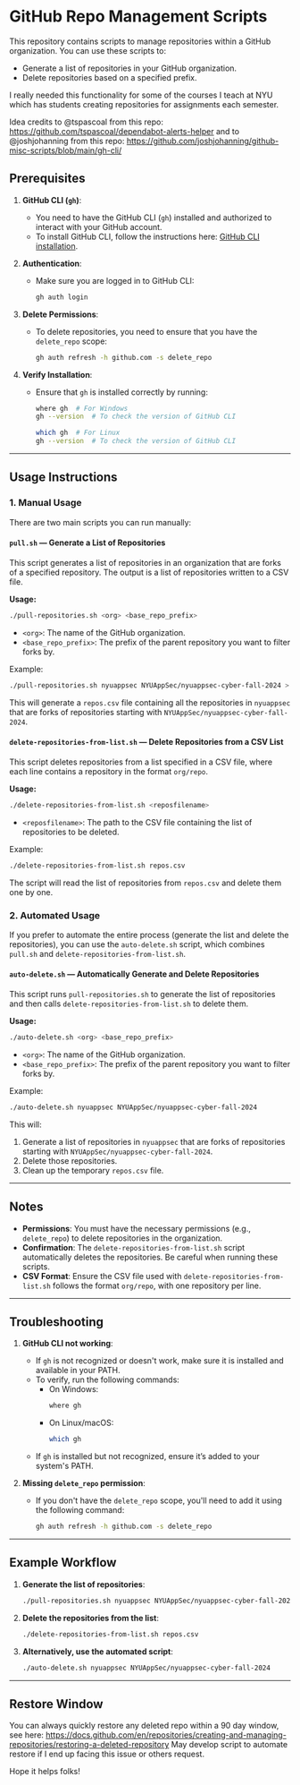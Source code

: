 # GitHub Repo Management Scripts

This repository contains scripts to manage repositories within a GitHub organization. You can use these scripts to:
- Generate a list of repositories in your GitHub organization.
- Delete repositories based on a specified prefix.

I really needed this functionality for some of the courses I teach at NYU which has students creating repositories for assignments each semester. 

Idea credits to @tspascoal from this repo: https://github.com/tspascoal/dependabot-alerts-helper and to @joshjohanning from this repo: https://github.com/joshjohanning/github-misc-scripts/blob/main/gh-cli/

## Prerequisites

1. **GitHub CLI (`gh`)**:
   - You need to have the GitHub CLI (`gh`) installed and authorized to interact with your GitHub account.
   - To install GitHub CLI, follow the instructions here: [GitHub CLI installation](https://cli.github.com/).

2. **Authentication**:
   - Make sure you are logged in to GitHub CLI:
     ```bash
     gh auth login
     ```

3. **Delete Permissions**:
   - To delete repositories, you need to ensure that you have the `delete_repo` scope:
     ```bash
     gh auth refresh -h github.com -s delete_repo
     ```

4. **Verify Installation**:
   - Ensure that `gh` is installed correctly by running:
     
     ```bash
     where gh  # For Windows
     gh --version  # To check the version of GitHub CLI
     ```

     ```bash
     which gh  # For Linux
     gh --version  # To check the version of GitHub CLI
     ```

---

## Usage Instructions

### 1. **Manual Usage**

There are two main scripts you can run manually:

#### `pull.sh` — Generate a List of Repositories

This script generates a list of repositories in an organization that are forks of a specified repository. The output is a list of repositories written to a CSV file.

**Usage:**
```bash
./pull-repositories.sh <org> <base_repo_prefix>
```

- `<org>`: The name of the GitHub organization.
- `<base_repo_prefix>`: The prefix of the parent repository you want to filter forks by.

Example:
```bash
./pull-repositories.sh nyuappsec NYUAppSec/nyuappsec-cyber-fall-2024 > repos.csv
```

This will generate a `repos.csv` file containing all the repositories in `nyuappsec` that are forks of repositories starting with `NYUAppSec/nyuappsec-cyber-fall-2024`.

#### `delete-repositories-from-list.sh` — Delete Repositories from a CSV List

This script deletes repositories from a list specified in a CSV file, where each line contains a repository in the format `org/repo`.

**Usage:**
```bash
./delete-repositories-from-list.sh <reposfilename>
```

- `<reposfilename>`: The path to the CSV file containing the list of repositories to be deleted.

Example:
```bash
./delete-repositories-from-list.sh repos.csv
```

The script will read the list of repositories from `repos.csv` and delete them one by one.

### 2. **Automated Usage**

If you prefer to automate the entire process (generate the list and delete the repositories), you can use the `auto-delete.sh` script, which combines `pull.sh` and `delete-repositories-from-list.sh`.

#### `auto-delete.sh` — Automatically Generate and Delete Repositories

This script runs `pull-repositories.sh` to generate the list of repositories and then calls `delete-repositories-from-list.sh` to delete them.

**Usage:**
```bash
./auto-delete.sh <org> <base_repo_prefix>
```

- `<org>`: The name of the GitHub organization.
- `<base_repo_prefix>`: The prefix of the parent repository you want to filter forks by.

Example:
```bash
./auto-delete.sh nyuappsec NYUAppSec/nyuappsec-cyber-fall-2024
```

This will:
1. Generate a list of repositories in `nyuappsec` that are forks of repositories starting with `NYUAppSec/nyuappsec-cyber-fall-2024`.
2. Delete those repositories.
3. Clean up the temporary `repos.csv` file.

---

## Notes

- **Permissions**: You must have the necessary permissions (e.g., `delete_repo`) to delete repositories in the organization.
- **Confirmation**: The `delete-repositories-from-list.sh` script automatically deletes the repositories. Be careful when running these scripts.
- **CSV Format**: Ensure the CSV file used with `delete-repositories-from-list.sh` follows the format `org/repo`, with one repository per line.

---

## Troubleshooting

1. **GitHub CLI not working**:
   - If `gh` is not recognized or doesn't work, make sure it is installed and available in your PATH.
   - To verify, run the following commands:
     - On Windows:
       ```bash
       where gh
       ```
     - On Linux/macOS:
       ```bash
       which gh
       ```
   - If `gh` is installed but not recognized, ensure it’s added to your system's PATH.
   
2. **Missing `delete_repo` permission**:
   - If you don't have the `delete_repo` scope, you'll need to add it using the following command:
     ```bash
     gh auth refresh -h github.com -s delete_repo
     ```

---

## Example Workflow

1. **Generate the list of repositories**:
   ```bash
   ./pull-repositories.sh nyuappsec NYUAppSec/nyuappsec-cyber-fall-2024
   ```

2. **Delete the repositories from the list**:
   ```bash
   ./delete-repositories-from-list.sh repos.csv
   ```

3. **Alternatively, use the automated script**:
   ```bash
   ./auto-delete.sh nyuappsec NYUAppSec/nyuappsec-cyber-fall-2024
   ```

---
## Restore Window

You can always quickly restore any deleted repo within a 90 day window, see here: https://docs.github.com/en/repositories/creating-and-managing-repositories/restoring-a-deleted-repository
May develop script to automate restore if I end up facing this issue or others request. 

Hope it helps folks!

